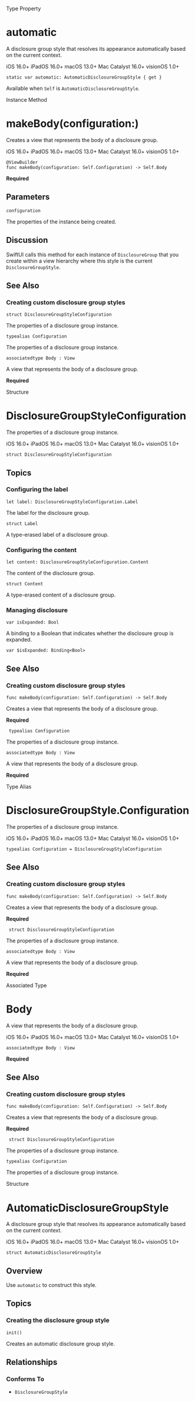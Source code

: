 Type Property

# automatic

A disclosure group style that resolves its appearance automatically based on
the current context.

iOS 16.0+  iPadOS 16.0+  macOS 13.0+  Mac Catalyst 16.0+  visionOS 1.0+

    
    
    static var automatic: AutomaticDisclosureGroupStyle { get }

Available when `Self` is `AutomaticDisclosureGroupStyle`.

Instance Method

# makeBody(configuration:)

Creates a view that represents the body of a disclosure group.

iOS 16.0+  iPadOS 16.0+  macOS 13.0+  Mac Catalyst 16.0+  visionOS 1.0+

    
    
    @ViewBuilder
    func makeBody(configuration: Self.Configuration) -> Self.Body

**Required**

##  Parameters

`configuration`

    

The properties of the instance being created.

## Discussion

SwiftUI calls this method for each instance of `DisclosureGroup` that you
create within a view hierarchy where this style is the current
`DisclosureGroupStyle`.

## See Also

### Creating custom disclosure group styles

`struct DisclosureGroupStyleConfiguration`

The properties of a disclosure group instance.

`typealias Configuration`

The properties of a disclosure group instance.

`associatedtype Body : View`

A view that represents the body of a disclosure group.

**Required**

Structure

# DisclosureGroupStyleConfiguration

The properties of a disclosure group instance.

iOS 16.0+  iPadOS 16.0+  macOS 13.0+  Mac Catalyst 16.0+  visionOS 1.0+

    
    
    struct DisclosureGroupStyleConfiguration

## Topics

### Configuring the label

`let label: DisclosureGroupStyleConfiguration.Label`

The label for the disclosure group.

`struct Label`

A type-erased label of a disclosure group.

### Configuring the content

`let content: DisclosureGroupStyleConfiguration.Content`

The content of the disclosure group.

`struct Content`

A type-erased content of a disclosure group.

### Managing disclosure

`var isExpanded: Bool`

A binding to a Boolean that indicates whether the disclosure group is
expanded.

`var $isExpanded: Binding<Bool>`

## See Also

### Creating custom disclosure group styles

`func makeBody(configuration: Self.Configuration) -> Self.Body`

Creates a view that represents the body of a disclosure group.

**Required**

` typealias Configuration`

The properties of a disclosure group instance.

`associatedtype Body : View`

A view that represents the body of a disclosure group.

**Required**

Type Alias

# DisclosureGroupStyle.Configuration

The properties of a disclosure group instance.

iOS 16.0+  iPadOS 16.0+  macOS 13.0+  Mac Catalyst 16.0+  visionOS 1.0+

    
    
    typealias Configuration = DisclosureGroupStyleConfiguration

## See Also

### Creating custom disclosure group styles

`func makeBody(configuration: Self.Configuration) -> Self.Body`

Creates a view that represents the body of a disclosure group.

**Required**

` struct DisclosureGroupStyleConfiguration`

The properties of a disclosure group instance.

`associatedtype Body : View`

A view that represents the body of a disclosure group.

**Required**

Associated Type

# Body

A view that represents the body of a disclosure group.

iOS 16.0+  iPadOS 16.0+  macOS 13.0+  Mac Catalyst 16.0+  visionOS 1.0+

    
    
    associatedtype Body : View

**Required**

## See Also

### Creating custom disclosure group styles

`func makeBody(configuration: Self.Configuration) -> Self.Body`

Creates a view that represents the body of a disclosure group.

**Required**

` struct DisclosureGroupStyleConfiguration`

The properties of a disclosure group instance.

`typealias Configuration`

The properties of a disclosure group instance.

Structure

# AutomaticDisclosureGroupStyle

A disclosure group style that resolves its appearance automatically based on
the current context.

iOS 16.0+  iPadOS 16.0+  macOS 13.0+  Mac Catalyst 16.0+  visionOS 1.0+

    
    
    struct AutomaticDisclosureGroupStyle

## Overview

Use `automatic` to construct this style.

## Topics

### Creating the disclosure group style

`init()`

Creates an automatic disclosure group style.

## Relationships

### Conforms To

  * `DisclosureGroupStyle`

